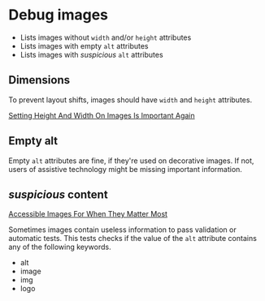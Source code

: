 # Debug images

* Lists images without `width` and/or `height` attributes
* Lists images with empty `alt` attributes
* Lists images with _suspicious_  `alt` attributes

## Dimensions

To prevent layout shifts, images should have `width` and `height` attributes.

[Setting Height And Width On Images Is Important Again](https://www.smashingmagazine.com/2020/03/setting-height-width-images-important-again/)

## Empty alt

Empty `alt` attributes are fine, if they're used on decorative images. If not, users of assistive technology might be missing important information.

## _suspicious_ content

[Accessible Images For When They Matter Most](https://www.smashingmagazine.com/2020/05/accessible-images/#decorative)

Sometimes images contain useless information to pass validation or automatic tests. This tests checks if the value of the `alt` attribute contains any of the following keywords.

* alt
* image
* img
* logo
